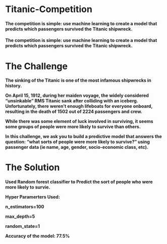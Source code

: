 # Titanic-Competition

<h4>
The competition is simple: use machine learning to create a model that predicts which passengers survived the Titanic shipwreck.
</h4>

<h4>
The competition is simple: use machine learning to create a model that predicts which passengers survived the Titanic shipwreck.
</h4>

<h1>The Challenge</h1>
<h4>
The sinking of the Titanic is one of the most infamous shipwrecks in history.

On April 15, 1912, during her maiden voyage, the widely considered “unsinkable” RMS Titanic sank after colliding with an iceberg. Unfortunately, there weren’t enough lifeboats for everyone onboard, resulting in the death of 1502 out of 2224 passengers and crew.

While there was some element of luck involved in surviving, it seems some groups of people were more likely to survive than others.

In this challenge, we ask you to build a predictive model that answers the question: “what sorts of people were more likely to survive?” using passenger data (ie name, age, gender, socio-economic class, etc).
</h4>

<h1>The Solution</h1>
<h4>
Used Random forest classifier to Predict the sort of people who were more likely to survie.

Hyper Paramerters Used:

n_estimators=100

max_depth=5

random_state=1

Accuracy of the model:  77.5%

</h4>
